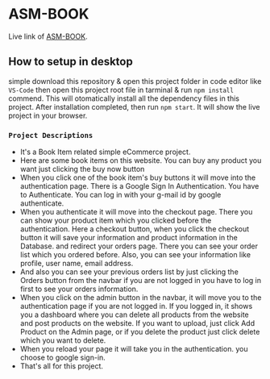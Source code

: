 # ASM-BOOK

Live link of [ASM-BOOK](https://asm-book.web.app/).

## How to setup in desktop
simple download this repository & open this project folder in code editor like `VS-Code`
then open this project root file in tarminal & run `npm install` commend. This will otomatically install all the dependency files in this project. After installation completed, then run `npm start`. It will show the live project in your browser. 


### `Project Descriptions`

- It's a Book Item related simple eCommerce project.
- Here are some book items on this website. You can buy any product you want just clicking the buy now button
- When you click one of the book item's buy buttons it will move into the authentication page. There is a Google Sign In Authentication. You have to Authenticate. You can log in with your g-mail id by google authenticate.
- When you authenticate it will move into the checkout page. There you can show your product item which you clicked before the authentication. Here a checkout button, when you click the checkout button it will save your information and product information in the Database. and redirect your orders page. There you can see your order list which you ordered before. Also, you can see your information like profile, user name, email address.
- And also you can see your previous orders list by just clicking the Orders button from the navbar if you are not logged in you have to log in first to see your orders information.
- When you click on the admin button in the navbar, it will move you to the authentication page if you are not logged in. If you logged in, it shows you a dashboard where you can delete all products from the website and post products on the website. If you want to upload, just click Add Product on the Admin page, or if you delete the product just click delete which you want to delete.
- When you reload your page it will take you in the authentication. you choose to google sign-in.
- That's all for this project.
